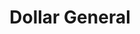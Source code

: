 ---
title: "Dollar General"
url: /lake-city/dollar-general-northwest-bascom-norris-drive/
shop: variety store
---